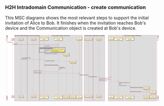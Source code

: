 ### H2H Intradomain Communication - create communication

This MSC diagrams shows the most relevant steps to support the initial invitation of Alice to Bob. It finishes when the invitation reaches Bob's device and the Communication object is created at Bob's device.

<!--
@startuml "h2h-intra-comm-create.png"

autonumber

!define SHOW_RuntimeA

!define SHOW_AppAtRuntimeA

!define SHOW_NativeAtRuntimeA
!define SHOW_WebRTCAtRuntimeA

!define SHOW_SP1SandboxAtRuntimeA
!define SHOW_Protostub1AtRuntimeA
!define SHOW_ServiceProvider1HypertyAtRuntimeA
!define SHOW_ServiceProvider1RouterAtRuntimeA
!define SHOW_CommObjectAtRuntimeA
!define SHOW_ReceiverObjectAtRuntimeA

!define SHOW_CoreRuntimeA
!define SHOW_MsgBUSAtRuntimeA

!define SHOW_Runtime1B
!define SHOW_SP1SandboxAtRuntime1B
!define SHOW_Protostub1AtRuntime1B
!define SHOW_ServiceProvider1HypertyAtRuntime1B
!define SHOW_ServiceProvider1RouterAtRuntime1B
!define SHOW_CommObjectAtRuntime1B
!define SHOW_SenderObjectAtRuntime1B

!define SHOW_CoreRuntime1B
!define SHOW_MsgBUSAtRuntime1B

!define SHOW_SP1

!define SHOW_Bob

!include ../runtime_objects.plantuml

Alice -> App@A : invite Bob

App@A -> Router1@A : invite Bob

SP1H@A <- Router1@A : invite Bob

group discover Remote Hyperty URL

SP1H@A -> SP1H@A : discover Bob

note right
	returned address set that Bob is
	in the same domain.
end note

end group

create CommObj@A

SP1H@A ->  CommObj@A : new(HypertyOwner,Constraints)

SP1H@A -> WRTC@A : get Comm resources\n(incl SDP)

create RecvObj@A

SP1H@A ->  RecvObj@A : new(sessionDescription)

SP1H@A -> Router1@A : report Connection Object to Bob

Router1@A -> Router1@A : create msg\n&apply policies

Router1@A -> BUS@A : send Comm Objt

Proto1@A <- BUS@A : send Comm Objt

Proto1@A -> SP1 : send Comm Objt

Proto1@1B <- SP1 : send Comm Objt

BUS@1B <- Proto1@1B : send Comm Objt

Router1@1B <- BUS@1B : send Comm Objt

Router1@1B -> Router1@1B : Apply Local Bob policies

SP1H@1B <- Router1@1B : send Comm Objt

create CommObj@1B

SP1H@1B ->  CommObj@1B : new(AliceConnectionObject)

create SendObj@1B

SP1H@1B ->  SendObj@1B : new(AliceReceiverObject)

@enduml
-->


![H2H Intradomain Communication : create communication](h2h-intra-comm-create.png)

